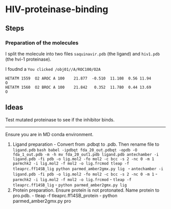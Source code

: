 # HIV-proteinase-binding

## Steps

### Preparation of the molecules

I split the molecule into two files `saquinavir.pdb` (the ligand) and `hiv1.pdb` (the hvi-1 proteinase).

I foudnd a `You clicked /obj01//A/ROC100/O2A`

```
HETATM 1559  O2 AROC A 100    21.877  -0.510  11.108  0.56 11.94       O
HETATM 1560  O2 BROC A 100    21.842   0.352  11.780  0.44 13.69       O
```


## Ideas

Test mutated proteinase to see if the inhibitor binds.

---


Ensure you are in MD conda environment.
1.	Ligand preparation
        -	Convert from .pdbqt to .pdb. Then rename file to `ligand.pdb`
        ```bash
        babel -ipdbqt fda_20_out.pdbqt -opdb -O fda_1_out.pdb -m -h
        mv fda_20_out1.pdb ligand.pdb
        antechamber -i ligand.pdb -fi pdb -o lig.mol2 -fo mol2 -c bcc -s 2 -nc 0 -m 1
       parmchk2 -i lig.mol2 -f mol2 -o lig.frcmod
       tleap -f tleaprc.ff14SB_lig
       python parmed_amber2gmx.py lig
        ```
        - `antechamber -i ligand.pdb -fi pdb -o lig.mol2 -fo mol2 -c bcc -s 2 -nc 0 -m 1`
        - `parmchk2 -i lig.mol2 -f mol2 -o lig.frcmod`
        - `tleap -f tleaprc.ff14SB_lig`
        - `python parmed_amber2gmx.py lig`
2.	Protein preparation. Ensure protein is not protonated. Name protein to pro.pdb.
        - tleap -f tleaprc.ff14SB_protein
        - python parmed_amber2gmx.py pro

